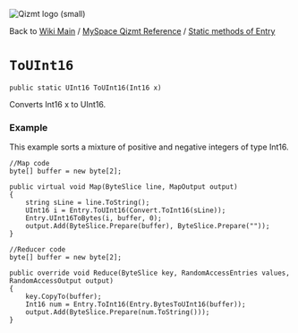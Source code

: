 <a href='Hidden comment: Image:'></a><img src='http://qizmt.googlecode.com/svn/wiki/images/Qizmt_logo_small.png' alt='Qizmt logo (small)' />

Back to <a href='Hidden comment: Link:'></a>[Wiki Main](Main.md) / [MySpace Qizmt Reference](MySpaceQizmtReference.md) / [Static methods of Entry](MySpaceQizmtReferenceEntryStaticMethods.md)



# `ToUInt16` #
`public static UInt16 ToUInt16(Int16 x)`

Converts Int16 x to UInt16.

### Example ###
This example sorts a mixture of positive and negative integers of type Int16.

```
//Map code
byte[] buffer = new byte[2];

public virtual void Map(ByteSlice line, MapOutput output)
{
    string sLine = line.ToString();
    UInt16 i = Entry.ToUInt16(Convert.ToInt16(sLine));
    Entry.UInt16ToBytes(i, buffer, 0);
    output.Add(ByteSlice.Prepare(buffer), ByteSlice.Prepare(""));
}

//Reducer code
byte[] buffer = new byte[2];

public override void Reduce(ByteSlice key, RandomAccessEntries values, RandomAccessOutput output)
{
    key.CopyTo(buffer);
    Int16 num = Entry.ToInt16(Entry.BytesToUInt16(buffer));
    output.Add(ByteSlice.Prepare(num.ToString()));
} 
```